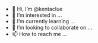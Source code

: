 - 👋 Hi, I’m @kentaclue
- 👀 I’m interested in ...
- 🌱 I’m currently learning ...
- 💞️ I’m looking to collaborate on ...
- 📫 How to reach me ...

<!---
kentaclue/kentaclue is a ✨ special ✨ repository because its `README.md` (this file) appears on your GitHub profile.
You can click the Preview link to take a look at your changes.
--->
